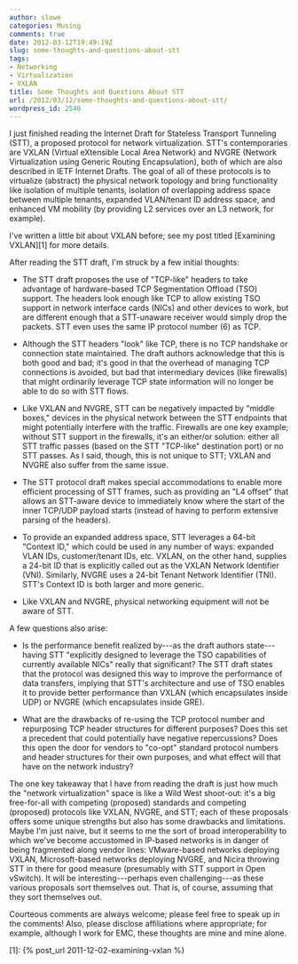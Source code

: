 ```yaml
---
author: slowe
categories: Musing
comments: true
date: 2012-03-12T19:49:19Z
slug: some-thoughts-and-questions-about-stt
tags:
- Networking
- Virtualization
- VXLAN
title: Some Thoughts and Questions About STT
url: /2012/03/12/some-thoughts-and-questions-about-stt/
wordpress_id: 2548
---
```


I just finished reading the Internet Draft for Stateless Transport Tunneling (STT), a proposed protocol for network virtualization. STT's contemporaries are VXLAN (Virtual eXtensible Local Area Network) and NVGRE (Network Virtualization using Generic Routing Encapsulation), both of which are also described in IETF Internet Drafts. The goal of all of these protocols is to virtualize (abstract) the physical network topology and bring functionality like isolation of multiple tenants, isolation of overlapping address space between multiple tenants, expanded VLAN/tenant ID address space, and enhanced VM mobility (by providing L2 services over an L3 network, for example).

I've written a little bit about VXLAN before; see my post titled [Examining VXLAN][1] for more details.

After reading the STT draft, I'm struck by a few initial thoughts:

* The STT draft proposes the use of "TCP-like" headers to take advantage of hardware-based TCP Segmentation Offload (TSO) support. The headers look enough like TCP to allow existing TSO support in network interface cards (NICs) and other devices to work, but are different enough that a STT-unaware receiver would simply drop the packets. STT even uses the same IP protocol number (6) as TCP.

* Although the STT headers "look" like TCP, there is no TCP handshake or connection state maintained. The draft authors acknowledge that this is both good and bad; it's good in that the overhead of managing TCP connections is avoided, but bad that intermediary devices (like firewalls) that might ordinarily leverage TCP state information will no longer be able to do so with STT flows.

* Like VXLAN and NVGRE, STT can be negatively impacted by "middle boxes," devices in the physical network between the STT endpoints that might potentially interfere with the traffic. Firewalls are one key example; without STT support in the firewalls, it's an either/or solution: either all STT traffic passes (based on the STT "TCP-like" destination port) or no STT passes. As I said, though, this is not unique to STT; VXLAN and NVGRE also suffer from the same issue.

* The STT protocol draft makes special accommodations to enable more efficient processing of STT frames, such as providing an "L4 offset" that allows an STT-aware device to immediately know where the start of the inner TCP/UDP payload starts (instead of having to perform extensive parsing of the headers).

* To provide an expanded address space, STT leverages a 64-bit "Context ID," which could be used in any number of ways: expanded VLAN IDs, customer/tenant IDs, etc. VXLAN, on the other hand, supplies a 24-bit ID that is explicitly called out as the VXLAN Network Identifier (VNI). Similarly, NVGRE uses a 24-bit Tenant Network Identifier (TNI). STT's Context ID is both larger and more generic.

* Like VXLAN and NVGRE, physical networking equipment will not be aware of STT.

A few questions also arise:

* Is the performance benefit realized by---as the draft authors state---having STT "explicitly designed to leverage the TSO capabilities of currently available NICs" really that significant? The STT draft states that the protocol was designed this way to improve the performance of data transfers, implying that STT's architecture and use of TSO enables it to provide better performance than VXLAN (which encapsulates inside UDP) or NVGRE (which encapsulates inside GRE).

* What are the drawbacks of re-using the TCP protocol number and repurposing TCP header structures for different purposes? Does this set a precedent that could potentially have negative repercussions? Does this open the door for vendors to "co-opt" standard protocol numbers and header structures for their own purposes, and what effect will that have on the network industry?

The one key takeaway that I have from reading the draft is just how much the "network virtualization" space is like a Wild West shoot-out: it's a big free-for-all with competing (proposed) standards and competing (proposed) protocols like VXLAN, NVGRE, and STT; each of these proposals offers some unique strengths but also has some drawbacks and limitations. Maybe I'm just naive, but it seems to me the sort of broad interoperability to which we've become accustomed in IP-based networks is in danger of being fragmented along vendor lines: VMware-based networks deploying VXLAN, Microsoft-based networks deploying NVGRE, and Nicira throwing STT in there for good measure (presumably with STT support in Open vSwitch). It will be interesting---perhaps even challenging---as these various proposals sort themselves out. That is, of course, assuming that they sort themselves out.

Courteous comments are always welcome; please feel free to speak up in the comments! Also, please disclose affiliations where appropriate; for example, although I work for EMC, these thoughts are mine and mine alone.

[1]: {% post_url 2011-12-02-examining-vxlan %}
